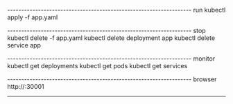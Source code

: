------------------------------------------------------------------ run
kubectl apply -f app.yaml

------------------------------------------------------------------ stop
kubectl delete -f app.yaml
kubectl delete deployment app
kubectl delete service app

------------------------------------------------------------------ monitor
kubectl get deployments
kubectl get pods
kubectl get services

------------------------------------------------------------------ browser
http://<node-ip>:30001

------------------------------------------------------------------
